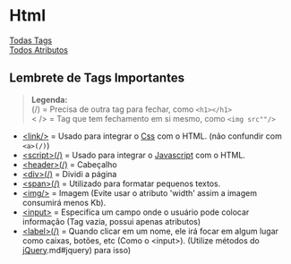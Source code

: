 <!--
Title = Quando passa o mause ele mostra uma pequena caixinha com uma mensagem.
Value = Nome Escrito no input.
-->

# Html

[Todas Tags](https://www.w3schools.com/tags/)<br>
[Todos Atributos](https://www.w3schools.com/tags/ref_attributes.asp)

## Lembrete de Tags Importantes

> **Legenda:** <br> (/) = Precisa de outra tag para fechar, como `<h1></h1>`<br> < /> = Tag que tem fechamento em si mesmo, como `<img src""/>`

* [ &lt;link/>](https://www.w3schools.com/tags/tag_link.asp) = Usado para integrar o [Css]() com o HTML. (não confundir com `<a>(/)`)
* [	&lt;script>(/)](https://www.w3schools.com/tags/tag_script.asp) = Usado para integrar o [Javascript]() com o HTML.
* [	&lt;header>(/)](https://www.w3schools.com/tags/tag_header.asp) = Cabeçalho
* [	&lt;div>(/)](https://www.w3schools.com/tags/tag_div.asp) = Dividi a página
* [	&lt;span>(/)](https://www.w3schools.com/tags/tag_span.asp) = Utilizado para formatar pequenos textos.
* [	&lt;img/>](https://www.w3schools.com/tags/tag_img.asp) = Imagem (Evite usar o atributo 'width' assim a imagem consumirá menos Kb).
* [	&lt;input>](https://www.w3schools.com/tags/tag_input.asp) = Especifica um campo onde o usuário pode colocar informação (Tag vazia, possui apenas atributos)
* [	&lt;label>(/)](https://www.w3schools.com/tags/tag_label.asp) = Quando clicar em um nome, ele irá focar em algum lugar como caixas, botões, etc (Como o 	&lt;input>). (Utilize métodos do [jQuery]().md#jquery) para isso)
